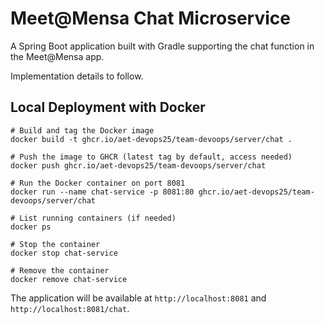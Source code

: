 # Meet@Mensa Chat Microservice

A Spring Boot application built with Gradle supporting the chat function in the Meet@Mensa app.

Implementation details to follow.

## Local Deployment with Docker
```
# Build and tag the Docker image
docker build -t ghcr.io/aet-devops25/team-devoops/server/chat .

# Push the image to GHCR (latest tag by default, access needed)
docker push ghcr.io/aet-devops25/team-devoops/server/chat

# Run the Docker container on port 8081
docker run --name chat-service -p 8081:80 ghcr.io/aet-devops25/team-devoops/server/chat

# List running containers (if needed) 
docker ps

# Stop the container     
docker stop chat-service

# Remove the container
docker remove chat-service
```

The application will be available at `http://localhost:8081` and `http://localhost:8081/chat`.